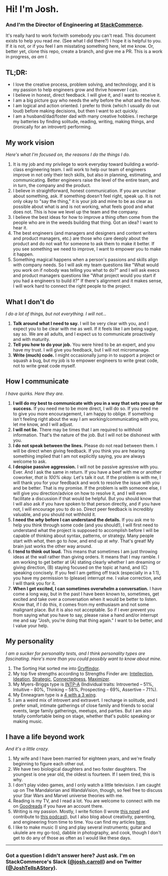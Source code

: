# Hi! I'm Josh.
### And I'm the Director of Engineering at [StackCommerce](https://stackcommerce.com).

It's really hard to work for/with somebody you can't read. This document exists to help you read *me*. (See what I did there?) I hope it is helpful to you. If it is not, or if you feel I am misstating something here, let me know. Or, better yet, clone this repo, create a branch, and give me a PR. This is a work in progress, _as am I._

## TL;DR:
* I love the creative process, problem solving, and technology, and it is my passion to help engineers grow and thrive however I can.
* I believe in honest, direct feedback. I will give it, and I want to receive it.
* I am a big picture guy who needs the _why_ before the _what_ and the _how_.
* I am logical and action oriented. I prefer to think (which I usually do out loud) before making decisions, but then I want to act quickly.
* I am a husband/dad/foster dad with many creative hobbies. I recharge my batteries by finding solitude, reading, writing, making things, and (ironically for an introvert) performing.

## My work vision
_Here's what I'm focused on, the reasons I do the things I do._

1. It is my job and my privilege to work everyday toward building a world-class engineering team. I will work to help our team of engineers improve in not only their tech skills, but also in planning, estimating, and communicating. Better engineers raise the level of the entire team, and in turn, the company and the product.
2. I believe in straightforward, honest communication. If you are unclear about something, ask. If something doesn't feel right, speak up. It is not only okay to "say the thing," it is your job and mine to be as clear as possible about what is and is not working, what feels good and what does not. This is how we level up the team and the company.
3. I believe the best ideas for how to improve a thing often come from the people who are in the weeds building that thing. Got an idea? I want to hear it.
4. The best engineers (and managers and designers and content writers and product managers, etc.) are those who care deeply about the product and do not wait for someone to ask them to make it better. If you see something we need to improve, I want to empower you to make it happen.
5. Something magical happens when a person's passions and skills align with company needs. So I will ask my team questions like "What would you work on if nobody was telling you what to do?" and I will ask execs and product managers questions like "What project would you start if you had a engineers to build it?" If there's alignment and it makes sense, I will work hard to connect the right people to the project.

## What I don't do
_I do a lot of things, but not everything. I will not..._
1. **Talk around what I need to say.** I will be very clear with you, and I expect you to be clear with me as well. If it feels like I am being vague, say so. We are all adults, and I expect us to communicate proactively and with maturity.
2. **Tell you how to do your job.** You were hired to be an expert, and you have my trust. I will give you feedback, but I will not micromanage.
3. **Write (much) code.** I might occasionally jump in to support a project or squash a bug, but my job is to empower engineers to write great code, not to write great code myself.

## How I communicate
_I have quirks. Here they are._

1. **I will do my best to communicate with you in a way that sets you up for success.** If you need me to be more direct, I will do so. If you need me to give you more encouragement, I am happy to oblige. If something isn't feeling right about the way I am working/communicating with you, let me know, and I will adjust.
2. **I will not lie.** There may be times that I am required to withhold information. That's the nature of the job. But I will not be dishonest with you.
3. **I do not speak between the lines.** Please do not read between them. I will be direct when giving feedback. If you think you are hearing something implied that I am not explicitly saying, you are always welcome to ask.
4. **I despise passive aggression.** I will not be passive agressive with you. Ever. And I ask the same in return. If you have a beef with me or another coworker, _that is 100% okay._ Let's talk it out. If the problem is with me, I will thank you for your feedback and work to resolve the issue with you and be better. That is my promise. If the problem is with someone else, I will give you direction/advice on how to resolve it, and I will even facilitate a discussion if that would be helpful. But you should know that I will also ask if you have spoken to that person directly, and if you have not, I will encourage you to do so. Direct peer feedback is incredibly valuable, and you should not withhold it.
5. **I need the _why_ before I can understand the details.** If you ask me to help you think through some code (and you should!), I will first need to understand what the project is supposed to accomplish before I will be capable of thinking about syntax, patterns, or strategy. Many people start with _what_, then go to _how_, and end up at _why_. That's great! My brain just works the other way around.
6. **I tend to think out loud.** This means that sometimes I am just throwing ideas at the wall rather than giving orders. It means that I may ramble. I am working to get better at (A) stating clearly whether I am dreaming or giving direction, (B) staying focused on the topic at hand, and (C) speaking concisely. If you feel I am getting off track (especially in a 1:1), you have my permission to (please) interrupt me. I value correction, and I will thank you for it.
7. **When I get excited, I can sometimes overwhelm a conversation.** I have come a long way, but in the past I have been known to, sometimes, get excited and take over a conversation when it would be better to listen. Know that, if I do this, it comes from my enthusiasm and not some malignant place. But it is also not acceptable. So if I ever prevent you from saying what you have to say, please raise a hand and/or interrupt me and say "Josh, you're doing that thing again." I want to be better, and I value your help.


## My personality
_I am a sucker for personality tests, and I think personality types are fascinating. Here's more than you could possibly want to know about mine._

1. The Sorting Hat sorted me into [Gryffindor](https://www.pottermore.com/collection/all-about-gryffindor).
2. My top five strengths according to Strengths Finder are: [Intellection](http://www.gallup.com/businessjournal/691/intellection.aspx), [Ideation](http://www.gallup.com/businessjournal/679/ideation.aspx), [Strategic](http://www.gallup.com/businessjournal/718/strategic.aspx), [Connectedness](http://www.gallup.com/businessjournal/649/connectedness.aspx), [Maximizer](http://www.gallup.com/businessjournal/697/maximizer.aspx).
3. My Myers-Briggs type is [INTP-A](https://www.16personalities.com/intp-personality) (Individual traits: Introverted – 51%, Intuitive – 80%, Thinking – 58%, Prospecting – 69%, Assertive – 71%).
4. My Enneagram type is a [4 with a 3 wing](https://www.crystalknows.com/enneagram/type-4-wing-3).
5. I am a weird mix of introvert and extravert. I recharge in solitude, and I prefer small, intimate gatherings of close family and friends to social events, large family gatherings, meetups, and parties. But I am also totally comfortable being on stage, whether that's public speaking or making music.

## I have a life beyond work
_And it's a little crazy._


1. My wife and I have been married for eighteen years, and we're finally beginning to figure each other out.
2. We have two biological daughters and two foster daughters. The youngest is one year old, the oldest is fourteen. If I seem tired, this is why.
3. I don't play video games, and I only watch a little television. I am caught up on The Mandalorian and WandaVision, though, so feel free to discuss your Star Wars and Marvel universe theories with me.
4. Reading is my TV, and I read a lot. You are welcome to connect with me on [Goodreads](http://goodreads.com/JoshTellsAStory) if you have an account there.
5. Writing is my passion. Mostly, I write fiction (I wrote [this novel](http://bit.ly/sarah-ann-lewis) and contribute to [this podcast](http://TelltalesWriting.com)), but I also blog about creativity, parenting, and engineering from time to time. You can find my articles [here](https://medium.com/@JoshTellsAStory).
6. I like to make music (I sing and play several instruments; guitar and ukulele are my go-tos), dabble in photography, and cook, though I don't get to do any of those as often as I would like these days.
---
### Got a question I didn't answer here? Just ask. I'm on StackCommerce's Slack ([@josh.carroll](https://stackcommerce.slack.com/messages/@josh.carroll)) and on Twitter ([@JoshTellsAStory](https://twitter.com/JoshTellsAStory)).
